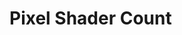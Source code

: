 Pixel Shader Count
==================

<div>
    <div id="chart" class="chart" data-src="@routes.Presentations.figure("intro_to_opencl", "pixel_shader_count_chart.json")">
    </div>
</div>

<div>
    <script src="@routes.Assets.at("javascripts/draw_charts.js")">
    </script>
</div>
